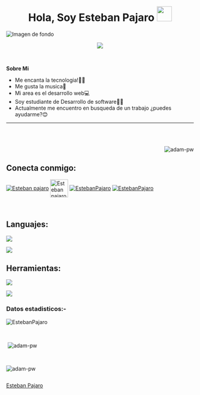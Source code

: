
<h1 align="center"><b> Hola, Soy Esteban Pajaro </b><img src="https://media.giphy.com/media/hvRJCLFzcasrR4ia7z/giphy.gif" width="40"></h1>

![Imagen de fondo](canva.jpg)
<!--  -->
<p align="center">
  <a href="https://github.com/DenverCoder1/readme-typing-svg"><img src="https://readme-typing-svg.herokuapp.com?font=Time+New+Roman&color=yellow&size=35&center=true&vCenter=true&width=800&height=100&lines=Bienvenido..&hearts;+Welcome!+;I'm+Front-End+Developer;Soy+Desarrollador+Web;Software+development+student;Estudiante+de+Desarrrollo+de+software..<3"></a>
</p>


<br>



	
<picture></picture> **Sobre Mi**


- Me encanta la tecnologia!👨‍💻
- Me gusta la musica🎵
- Mi area es el desarrollo web💻
- Soy estudiante de Desarrollo de software👨‍🎓
- Actualmente me encuentro en busqueda de un trabajo ¿puedes ayudarme?😊
<hr>
<br>



<br>

<p><img align="right" src="https://github.com/Adam-pw/Adam-pw/blob/main/animation_500_kxa883sd.gif" alt="adam-pw" /></p>

<br>

<h2 align="left">Conecta conmigo:</h3>



<p align="left">
	
<a href="https://www.linkedin.com/in/estebanpajaro-/" target="_blank"><img align="center" src="https://skillicons.dev/icons?i=linkedin"
      alt="Esteban pajaro"/></a>
<a href="https://www.facebook.com/EstebanPajar0/" target="_blank"><img align="center" src="https://raw.githubusercontent.com/rahuldkjain/github-profile-readme-generator/master/src/images/icons/Social/facebook.svg"
      alt="Esteban pajaro" width="48"  /></a>
<a href="https://www.instagram.com/esteban_pajaro_/" target="_blank"><img align="center"  src="https://skillicons.dev/icons?i=instagram"
      alt="EstebanPajaro"/></a>
<a href="https://x.com/StebanPajaro" target="_blank"><img align="center"  src="https://skillicons.dev/icons?i=twitter"
      alt="EstebanPajaro"/></a>
</p>

<br>

<h2 align="left"> Languajes:</h3>

<p align="left">
  <a href="https://skillicons.dev">
    <img src="https://skillicons.dev/icons?i=html,css,bootstrap,javascript,nodejs" />
  </a>
</p>
<p align="left">
  <a href="https://skillicons.dev">
    <img src="https://skillicons.dev/icons?i=react,mysql,python,git,sass" />
  </a>
</p>


<h2 align="left"> Herramientas:</h3>

<p align="left">
  <a href="https://skillicons.dev">
    <img src="https://skillicons.dev/icons?i=windows,linux,ubuntu,vscode" />
  </a>
</p>
<p align="left>
  <a href="https://skillicons.dev">
    <img src="https://skillicons.dev/icons?i=notion,bash,visualstudio,photoshop" />
  </a>
</p>


<h3>Datos estadisticos:-</h3>
<p><img align="center"
    src="https://github-readme-stats.vercel.app/api/top-langs?username=EstebanPajaroDev&show_icons=true&locale=en&bg_color=0d1117&text_color=ffffff&layout=compact"
    alt="EstebanPajaro" 
    bg_color=#808080/></p>

<br>

<p>&nbsp;<img align="center" src="https://github-readme-stats.vercel.app/api?username=EstebanPajaroDev&show_icons=true&locale=en&bg_color=0d1117&text_color=ffffff&repo=convoychat"
    alt="adam-pw" /></p>

<br>

<p><img align="center" src="https://github-readme-streak-stats.herokuapp.com/?user=EstebanPajaroDev&theme=dark&background=0d1117&date_format=M%20j%5B%2C%20Y%5D" alt="adam-pw" /></p>
      
<p align="left"> <a href="https://twitter.com/" target="blank"><img
      src="https://img.shields.io/twitter/follow/?logo=twitter&style=for-the-badge" alt="" /></a> </p>

[Esteban Pajaro](https://github.com/EstebanPajaroDev)


